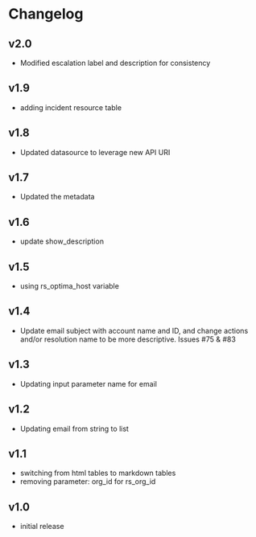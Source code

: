# Changelog

## v2.0

- Modified escalation label and description for consistency

## v1.9

- adding incident resource table

## v1.8

- Updated datasource to leverage new API URI

## v1.7

- Updated the metadata

## v1.6

- update show_description

## v1.5

- using rs_optima_host variable

## v1.4

- Update email subject with account name and ID, and change actions and/or resolution name to be more descriptive. Issues #75 & #83

## v1.3

- Updating input parameter name for email

## v1.2

- Updating email from string to list

## v1.1

- switching from html tables to markdown tables
- removing parameter: org_id for rs_org_id

## v1.0

- initial release
